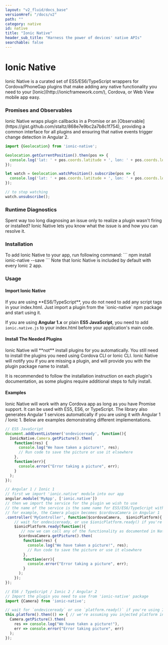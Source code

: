 ```yaml
---
layout: "v2_fluid/docs_base"
versionHref: "/docs/v2"
path: ""
category: native
id: native
title: "Ionic Native"
header_sub_title: "Harness the power of devices' native APIs"
searchable: false
---
```


<h1 id="Overview">Ionic Native</h1>
Ionic Native is a curated set of ES5/ES6/TypeScript wrappers for Cordova/PhoneGap plugins that make adding any native functionality you need to your [Ionic](http://ionicframework.com/), Cordova, or Web View mobile app easy.

<h3 id="Promises_and_Observables">Promises and Observables</h3>
Ionic Native wraps plugin callbacks in a Promise or an [Observable](https://gist.github.com/staltz/868e7e9bc2a7b8c1f754), providing a common interface for all plugins and ensuring that native events trigger change detection in Angular 2.

```ts
import {Geolocation} from 'ionic-native';

Geolocation.getCurrentPosition().then(pos => {
  console.log('lat: ' + pos.coords.latitude + ', lon: ' + pos.coords.longitude);
});

let watch = Geolocation.watchPosition().subscribe(pos => {
  console.log('lat: ' + pos.coords.latitude + ', lon: ' + pos.coords.longitude);
});

// to stop watching
watch.unsubscribe();
```

<h3 id="Runtime_Diagnostics">Runtime Diagnostics</h3>
Spent way too long diagnosing an issue only to realize a plugin wasn't firing or installed? Ionic Native lets you know what the issue is and how you can resolve it.

<h3 id="Installation">Installation</h3>
To add Ionic Native to your app, run following command:
```
npm install ionic-native --save
```
Note that Ionic Native is included by default with every Ionic 2 app.

<h3 id="Usage">Usage</h3>

<h4 id="Importing_Ionic_Native">Import Ionic Native</h4>
If you are using **ES6/TypeScript**, you do not need to add any script tags in your index.html. Just import a plugin from the `ionic-native` npm package and start using it.

If you are using **Angular 1.x** or plain **ES5 JavaScript**, you need to add `ionic.native.js` to your index.html before your application's main code.

<h4 id="Install_Plugins_Needed">Install The Needed Plugins</h4>
Ionic Native will **not** install plugins for you automatically. You still need to install the plugins you need using Cordova CLI or Ionic CLI. Ionic Native will notify you if you are missing a plugin, and will provide you with the plugin package name to install.

It is recommended to follow the installation instruction on each plugin's documentation, as some plugins require additional steps to fully install.

<h4 id="Using_Ionic_Native_Wrappers">Examples</h4>

Ionic Native will work with any Cordova app as long as you have Promise support. It can be used with ES5, ES6, or TypeScript. The library also generates Angular 1 services automatically if you are using it with Angular 1 / Ionic 1. Below are examples demonstrating different implementations.

```js
// ES5 JavaScript
document.addEventListener('ondeviceready', function(){
  IonicNative.Camera.getPicture().then(
    function(res) {
      console.log("We have taken a picture!", res);
      // Run code to save the picture or use it elsewhere
    },
    function(err){
      console.error("Error taking a picture", err);
    }
  );
});

// Angular 1 / Ionic 1
// first we import 'ionic.native' module into our app
angular.module('MyApp', ['ionic.native'])
// then we import the service for the plugin we wish to use
// the name of the service is the same name for ES5/ES6/TypeScript with a $cordova prefix
// for example, the Camera plugin becomes $cordovaCamera in Angular 1
.controller('MyController', function($cordovaCamera,  $ionicPlatform){
    // wait for ondeviceready, or use $ionicPlatform.ready() if you're using Ionic Framework 1
    $ionicPlatform.ready(function(){
       // now we can call any of the functionality as documented in Native docs
      $cordovaCamera.getPicture().then(
        function(res) {
          console.log("We have taken a picture!", res);
          // Run code to save the picture or use it elsewhere
        },
        function(err){
          console.error("Error taking a picture", err);
        }
      );
    });
});

// ES6 / TypeScript / Ionic 2 / Angular 2
// Import the plugin you need to use from 'ionic-native' package
import {Camera} from 'ionic-native';

// wait for `ondeviceready` or use `platform.ready()` if you're using Ionic Framework 2
this.platform().then(() => { // we're assuming you injected platform in your constructor
  Camera.getPicture().then(
    res => console.log("We have taken a picture!"),
    err => console.error("Error taking picture", err)
  );
});
```
